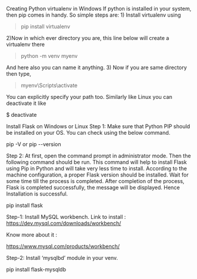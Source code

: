 Creating Python virtualenv in Windows
If python is installed in your system, then pip comes in handy. So simple steps are: 1) Install virtualenv using

 > pip install virtualenv 

2)Now in which ever directory you are, this line below will create a virtualenv there

 > python -m venv myenv

And here also you can name it anything. 3) Now if you are same directory then type,

 > myenv\Scripts\activate

You can explicitly specify your path too. Similarly like Linux you can deactivate it like

$ deactivate

Install Flask on Windows or Linux
Step 1: Make sure that Python PIP should be installed on your OS. You can check using the below command.

pip -V
or
pip --version

Step 2: At first, open the command prompt in administrator mode. Then the following command should be run. This command will help to install Flask using Pip in Python and will take very less time to install. According to the machine configuration, a proper Flask version should be installed. Wait for some time till the process is completed. After completion of the process, Flask is completed successfully, the message will be displayed. Hence Installation is successful.

pip install flask

Step-1: Install MySQL workbench. Link to install : https://dev.mysql.com/downloads/workbench/ 

Know more about it : 

https://www.mysql.com/products/workbench/ 

Step-2: Install ‘mysqlbd’ module in your venv.

pip install flask-mysqldb